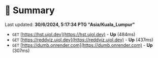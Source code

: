 # 📖 Summary
Last updated: **30/6/2024, 5:17:34 PTG "Asia/Kuala_Lumpur"**

- `GET` [https://hst.ujol.dev](https://hst.ujol.dev) - **Up** (484ms)
- `GET` [https://reddviz.ujol.dev](https://reddviz.ujol.dev) - **Up** (437ms)
- `GET` [https://dumb.onrender.com](https://dumb.onrender.com) - **Up** (307ms)
